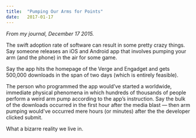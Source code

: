```yaml
---
title:  "Pumping Our Arms for Points"
date:   2017-01-17
---
```


*From my journal, December 17 2015.*

The swift adoption rate of software can result in some pretty crazy things. Say someone releases an iOS and Android app that involves pumping your arm (and the phone) in the air for some game.

Say the app hits the homepage of the Verge and Engadget and gets 500,000 downloads in the span of two days (which is entirely feasible).

The person who programmed the app would’ve started a worldwide, immediate physical phenomena in which hundreds of thousands of people perform a weird arm pump according to the app’s instruction. Say the bulk of the downloads occurred in the first hour after the media blast — then arm pumping would've occurred mere hours (or minutes) after the the developer clicked submit.

What a bizarre reality we live in.